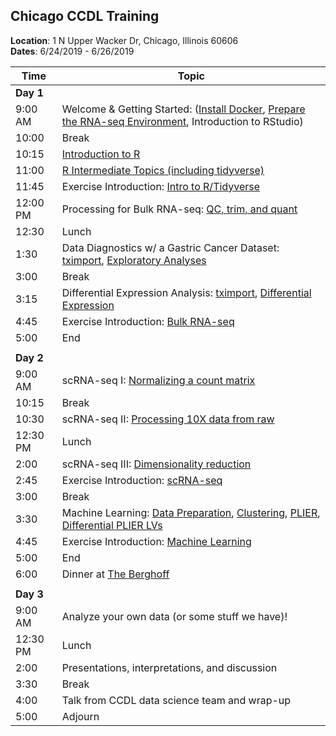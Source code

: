 ## Chicago CCDL Training

**Location**: 1 N Upper Wacker Dr, Chicago, Illinois 60606  
**Dates**: 6/24/2019 - 6/26/2019

| Time        | Topic                                          |
|-------------|------------------------------------------------|
| **Day 1**   |                                                |
| 9:00 AM     | Welcome & Getting Started: ([Install Docker](https://github.com/AlexsLemonade/training-modules/blob/master/docker-install/README.md), [Prepare the RNA-seq Environment](https://github.com/AlexsLemonade/RNA-Seq-Exercises/blob/master/README.md), Introduction to RStudio)
| 10:00       | Break                                            |
| 10:15       | [Introduction to R](https://alexslemonade.github.io/training-modules/intro-to-R-tidyverse/01-intro_to_r.nb.html)                                |
| 11:00       | [R Intermediate Topics (including tidyverse)](https://alexslemonade.github.io/training-modules/intro-to-R-tidyverse/02-intro_to_tidyverse.nb.html)      |
| 11:45       | Exercise Introduction: [Intro to R/Tidyverse](https://github.com/AlexsLemonade/training-modules/blob/master/intro-to-R-tidyverse/03-intro_to_r_tidyverse_exercise.Rmd)      |
| 12:00 PM    | Processing for Bulk RNA-seq: [QC, trim, and quant](https://github.com/AlexsLemonade/training-modules/blob/master/RNA-seq/01-qc_trim_quant.md)            |
| 12:30       | Lunch                                          |
| 1:30        | Data Diagnostics w/ a Gastric Cancer Dataset: [tximport](https://alexslemonade.github.io/training-modules/RNA-seq/02-gastric_cancer_tximport.nb.html), [Exploratory Analyses](https://alexslemonade.github.io/training-modules/RNA-seq/03-gastric_cancer_exploratory.nb.html) |
| 3:00        | Break                                          |
| 3:15        | Differential Expression Analysis: [tximport](https://github.com/AlexsLemonade/training-modules/blob/master/RNA-seq/04-nb_cell_line_tximport.md), [Differential Expression](https://alexslemonade.github.io/training-modules/RNA-seq/05-nb_cell_line_DESeq2.nb.html)               |
| 4:45        | Exercise Introduction: [Bulk RNA-seq](https://github.com/AlexsLemonade/training-modules/blob/master/RNA-seq/06-bulk_rnaseq_exercise.Rmd)                                              |
| 5:00        | End                                            |
|             |                                                |
| **Day 2**   |                                                |
| 9:00 AM     | scRNA-seq I: [Normalizing a count matrix](https://alexslemonade.github.io/training-modules/scRNA-seq/01-normalizing_scRNA-seq.nb.html)             |
| 10:15       | Break                                          |
| 10:30       | scRNA-seq II: [Processing 10X data from raw](https://github.com/AlexsLemonade/training-modules/blob/master/scRNA-seq/02-tag-based_pre-processing_scRNA-seq.md)                 |
| 12:30 PM    | Lunch                                          |
| 2:00        | scRNA-seq III: [Dimensionality reduction](https://alexslemonade.github.io/training-modules/scRNA-seq/03-dimension_reduction_scRNA-seq.nb.html)                                  |
| 2:45        | Exercise Introduction: [scRNA-seq](https://github.com/AlexsLemonade/training-modules/blob/master/scRNA-seq/04-scrnaseq_exercise.Rmd)                                              |
| 3:00        | Break                                          |
| 3:30        | Machine Learning: [Data Preparation](https://alexslemonade.github.io/training-modules/machine-learning/01-medulloblastoma_data_prep.nb.html), [Clustering](https://alexslemonade.github.io/training-modules/machine-learning/02-medulloblastoma_clustering.nb.html), [PLIER](https://alexslemonade.github.io/training-modules/machine-learning/03-medulloblastoma_PLIER.nb.html), [Differential PLIER LVs](https://alexslemonade.github.io/training-modules/machine-learning/04-medulloblastoma_LV_differences.nb.html)  
| 4:45        | Exercise Introduction: [Machine Learning](https://github.com/AlexsLemonade/training-modules/blob/master/machine-learning/05-machine_learning_exercise.Rmd)                                            |
| 5:00        | End                                           |
| 6:00        | Dinner at [The Berghoff](https://www.theberghoff.com/the-berghoff-restaurant-menu)                                 |
|             |                                                |
| **Day 3**   |                                                |
| 9:00 AM     | Analyze your own data (or some stuff we have)!                         |
| 12:30 PM    | Lunch                                          |
| 2:00        | Presentations, interpretations, and discussion |
| 3:30        | Break                                          |
| 4:00        | Talk from CCDL data science team and wrap-up   |
| 5:00        | Adjourn                                        |
